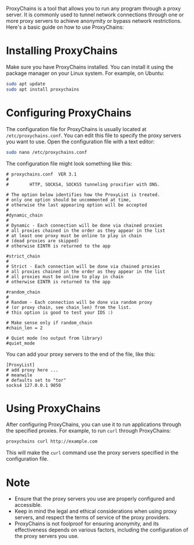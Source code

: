 ProxyChains is a tool that allows you to run any program through a proxy server. It is commonly used to tunnel network connections through one or more proxy servers to achieve anonymity or bypass network restrictions. Here's a basic guide on how to use ProxyChains:

# Installing ProxyChains

Make sure you have ProxyChains installed. You can install it using the package manager on your Linux system. For example, on Ubuntu:

```bash
sudo apt update
sudo apt install proxychains
```

# Configuring ProxyChains

The configuration file for ProxyChains is usually located at `/etc/proxychains.conf`. You can edit this file to specify the proxy servers you want to use. Open the configuration file with a text editor:

```bash
sudo nano /etc/proxychains.conf
```

The configuration file might look something like this:

```plaintext
# proxychains.conf  VER 3.1
#
#        HTTP, SOCKS4, SOCKS5 tunneling proxifier with DNS.

# The option below identifies how the ProxyList is treated.
# only one option should be uncommented at time,
# otherwise the last appearing option will be accepted
#
#dynamic_chain
#
# Dynamic - Each connection will be done via chained proxies
# all proxies chained in the order as they appear in the list
# at least one proxy must be online to play in chain
# (dead proxies are skipped)
# otherwise EINTR is returned to the app

#strict_chain
#
# Strict - Each connection will be done via chained proxies
# all proxies chained in the order as they appear in the list
# all proxies must be online to play in chain
# otherwise EINTR is returned to the app

#random_chain
#
# Random - Each connection will be done via random proxy
# (or proxy chain, see chain_len) from the list.
# this option is good to test your IDS :)

# Make sense only if random_chain
#chain_len = 2

# Quiet mode (no output from library)
#quiet_mode
```

You can add your proxy servers to the end of the file, like this:

```plaintext
[ProxyList]
# add proxy here ...
# meanwile
# defaults set to "tor"
socks4 127.0.0.1 9050
```

# Using ProxyChains

After configuring ProxyChains, you can use it to run applications through the specified proxies. For example, to run `curl` through ProxyChains:

```bash
proxychains curl http://example.com
```

This will make the `curl` command use the proxy servers specified in the configuration file.

# Note
- Ensure that the proxy servers you use are properly configured and accessible.
- Keep in mind the legal and ethical considerations when using proxy servers, and respect the terms of service of the proxy providers.
- ProxyChains is not foolproof for ensuring anonymity, and its effectiveness depends on various factors, including the configuration of the proxy servers you use.
